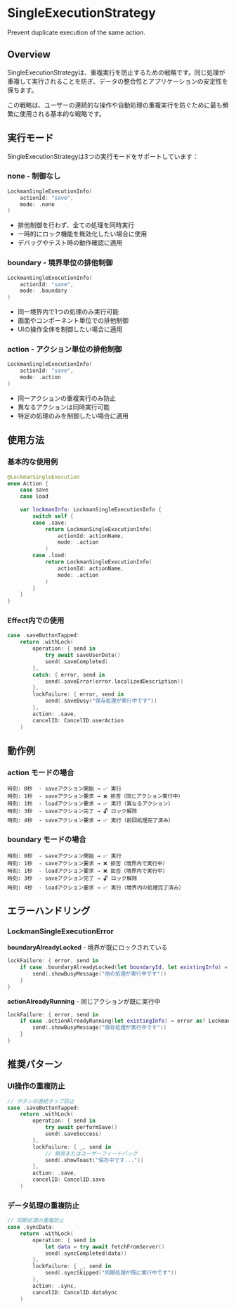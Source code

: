 # SingleExecutionStrategy

Prevent duplicate execution of the same action.

## Overview

SingleExecutionStrategyは、重複実行を防止するための戦略です。同じ処理が重複して実行されることを防ぎ、データの整合性とアプリケーションの安定性を保ちます。

この戦略は、ユーザーの連続的な操作や自動処理の重複実行を防ぐために最も頻繁に使用される基本的な戦略です。

## 実行モード

SingleExecutionStrategyは3つの実行モードをサポートしています：

### none - 制御なし

```swift
LockmanSingleExecutionInfo(
    actionId: "save",
    mode: .none
)
```

- 排他制御を行わず、全ての処理を同時実行
- 一時的にロック機能を無効化したい場合に使用
- デバッグやテスト時の動作確認に適用

### boundary - 境界単位の排他制御

```swift
LockmanSingleExecutionInfo(
    actionId: "save", 
    mode: .boundary
)
```

- 同一境界内で1つの処理のみ実行可能
- 画面やコンポーネント単位での排他制御
- UIの操作全体を制御したい場合に適用

### action - アクション単位の排他制御

```swift
LockmanSingleExecutionInfo(
    actionId: "save",
    mode: .action  
)
```

- 同一アクションの重複実行のみ防止
- 異なるアクションは同時実行可能
- 特定の処理のみを制御したい場合に適用

## 使用方法

### 基本的な使用例

```swift
@LockmanSingleExecution
enum Action {
    case save
    case load
    
    var lockmanInfo: LockmanSingleExecutionInfo {
        switch self {
        case .save:
            return LockmanSingleExecutionInfo(
                actionId: actionName,
                mode: .action
            )
        case .load:
            return LockmanSingleExecutionInfo(
                actionId: actionName,
                mode: .action
            )
        }
    }
}
```

### Effect内での使用

```swift
case .saveButtonTapped:
    return .withLock(
        operation: { send in
            try await saveUserData()
            send(.saveCompleted)
        },
        catch: { error, send in
            send(.saveError(error.localizedDescription))
        },
        lockFailure: { error, send in
            send(.saveBusy("保存処理が実行中です"))
        },
        action: .save,
        cancelID: CancelID.userAction
    )
```

## 動作例

### action モードの場合

```
時刻: 0秒  - saveアクション開始 → ✅ 実行
時刻: 1秒  - saveアクション要求 → ❌ 拒否（同じアクション実行中）
時刻: 1秒  - loadアクション要求 → ✅ 実行（異なるアクション）
時刻: 3秒  - saveアクション完了 → 🔓 ロック解除
時刻: 4秒  - saveアクション要求 → ✅ 実行（前回処理完了済み）
```

### boundary モードの場合

```
時刻: 0秒  - saveアクション開始 → ✅ 実行
時刻: 1秒  - saveアクション要求 → ❌ 拒否（境界内で実行中）
時刻: 1秒  - loadアクション要求 → ❌ 拒否（境界内で実行中）
時刻: 3秒  - saveアクション完了 → 🔓 ロック解除
時刻: 4秒  - loadアクション要求 → ✅ 実行（境界内の処理完了済み）
```

## エラーハンドリング

### LockmanSingleExecutionError

**boundaryAlreadyLocked** - 境界が既にロックされている

```swift
lockFailure: { error, send in
    if case .boundaryAlreadyLocked(let boundaryId, let existingInfo) = error as? LockmanSingleExecutionError {
        send(.showBusyMessage("他の処理が実行中です"))
    }
}
```

**actionAlreadyRunning** - 同じアクションが既に実行中

```swift
lockFailure: { error, send in
    if case .actionAlreadyRunning(let existingInfo) = error as? LockmanSingleExecutionError {
        send(.showBusyMessage("保存処理が実行中です"))
    }
}
```

## 推奨パターン

### UI操作の重複防止

```swift
// ボタンの連続タップ防止
case .saveButtonTapped:
    return .withLock(
        operation: { send in
            try await performSave()
            send(.saveSuccess)
        },
        lockFailure: { _, send in
            // 無視またはユーザーフィードバック
            send(.showToast("保存中です..."))
        },
        action: .save,
        cancelID: CancelID.save
    )
```

### データ処理の重複防止

```swift
// 同期処理の重複防止
case .syncData:
    return .withLock(
        operation: { send in
            let data = try await fetchFromServer()
            send(.syncCompleted(data))
        },
        lockFailure: { _, send in
            send(.syncSkipped("同期処理が既に実行中です"))
        },
        action: .sync,
        cancelID: CancelID.dataSync
    )
```
